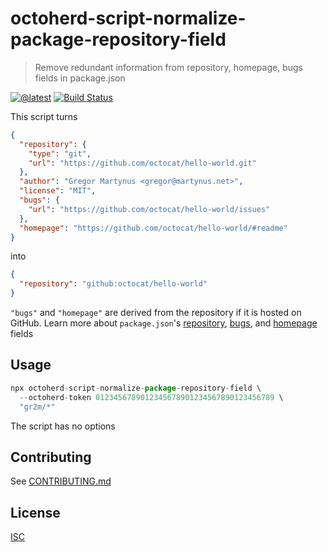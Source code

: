 # octoherd-script-normalize-package-repository-field

> Remove redundant information from repository, homepage, bugs fields in package.json

[![@latest](https://img.shields.io/npm/v/octoherd-script-normalize-package-repository-field.svg)](https://www.npmjs.com/package/octoherd-script-normalize-package-repository-field)
[![Build Status](https://github.com/gr2m/octoherd-script-normalize-package-repository-field/workflows/Test/badge.svg)](https://github.com/gr2m/octoherd-script-normalize-package-repository-field/actions?query=workflow%3ATest+branch%3Amain)

This script turns

```json
{
  "repository": {
    "type": "git",
    "url": "https://github.com/octocat/hello-world.git"
  },
  "author": "Gregor Martynus <gregor@martynus.net>",
  "license": "MIT",
  "bugs": {
    "url": "https://github.com/octocat/hello-world/issues"
  },
  "homepage": "https://github.com/octocat/hello-world/#readme"
}
```

into

```json
{
  "repository": "github:octocat/hello-world"
}
```

`"bugs"` and `"homepage"` are derived from the repository if it is hosted on GitHub. Learn more about `package.json`'s [repository](https://docs.npmjs.com/cli/v7/configuring-npm/package-json#repository), [bugs](https://docs.npmjs.com/cli/v7/configuring-npm/package-json#bugs), and [homepage](https://docs.npmjs.com/cli/v7/configuring-npm/package-json#homepage) fields

## Usage

```js
npx octoherd-script-normalize-package-repository-field \
  --octoherd-token 0123456789012345678901234567890123456789 \
  "gr2m/*"
```

The script has no options

## Contributing

See [CONTRIBUTING.md](CONTRIBUTING.md)

## License

[ISC](LICENSE.md)
